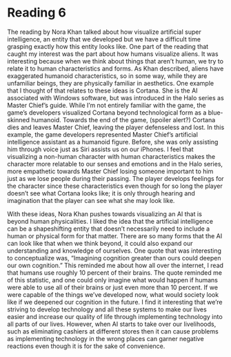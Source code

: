 # Reading 6

The reading by Nora Khan talked about how visualize artificial super intelligence, an entity that we developed but we have a difficult time grasping exactly how this entity looks like. One part of the reading that caught my interest was the part about how humans visualize aliens. It was interesting because when we think about things that aren’t human, we try to relate it to human characteristics and forms. As Khan described, aliens have exaggerated humanoid characteristics, so in some way, while they are unfamiliar beings, they are physically familiar in aesthetics. One example that I thought of that relates to these ideas is Cortana. She is the AI associated with Windows software, but was introduced in the Halo series as Master Chief’s guide. While I’m not entirely familiar with the game, the game’s developers visualized Cortana beyond technological form as a blue-skinned humanoid. Towards the end of the game, (spoiler alert?) Cortana dies and leaves Master Chief, leaving the player defenseless and lost. In this example, the game developers represented Master Chief’s artificial intelligence assistant as a humanoid figure. Before, she was only assisting him through voice just as Siri assists us on our iPhones. I feel that visualizing a non-human character with human characteristics makes the character more relatable to our senses and emotions and in the Halo series, more empathetic towards Master Chief losing someone important to him just as we lose people during their passing. The player develops feelings for the character since these characteristics even though for so long the player doesn’t see what Cortana looks like; it is only through hearing and imagination that the player can see what she may look like. 

With these ideas, Nora Khan pushes towards visualizing an AI that is beyond human physicalities. I liked the idea that the artificial intelligence can be a shapeshifting entity that doesn’t necessarily need to include a human or physical form for that matter. There are so many forms that the AI can look like that when we think beyond, it could also expand our understanding and knowledge of ourselves. One quote that was interesting to conceptualize was, “Imagining cognition greater than ours could deepen our own cognition.” This reminded me about how all over the internet, I read that humans use roughly 10 percent of their brains. The quote reminded me of this statistic, and one could only imagine what would happen if humans were able to use all of their brains or just even more than 10 percent. If we were capable of the things we’ve developed now, what would society look like if we deepened our cognition in the future. I find it interesting that we’re striving to develop technology and all these systems to make our lives easier and increase our quality of life through implementing technology into all parts of our lives. However, when AI starts to take over our livelihoods, such as eliminating cashiers at different stores then it can cause problems as implementing technology in the wrong places can garner negative reactions even though it is for the sake of convenience. 
